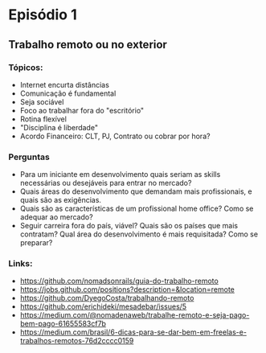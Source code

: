 # Episódio 1
## Trabalho remoto ou no exterior

### Tópicos:
 - Internet encurta distâncias
 - Comunicação é fundamental
 - Seja sociável
 - Foco ao trabalhar fora do "escritório"
 - Rotina flexível
 - "Disciplina é liberdade"
 - Acordo Financeiro: CLT, PJ, Contrato ou cobrar por hora?
 
### Perguntas
 - Para um iniciante em desenvolvimento quais seriam as skills necessárias ou desejáveis para entrar no mercado?
 - Quais áreas do desenvolvimento que demandam mais profissionais, e quais são as exigências.
 - Quais são as características de um profissional home office? Como se adequar ao mercado?
 - Seguir carreira fora do país, viável? Quais são os países que mais contratam? Qual área do desenvolvimento é mais requisitada? Como se preparar?

### Links:
 - https://github.com/nomadsonrails/guia-do-trabalho-remoto
 - https://jobs.github.com/positions?description=&location=remote
 - https://github.com/DyegoCosta/trabalhando-remoto
 - https://github.com/erichideki/mesadebar/issues/5
 - https://medium.com/@nomadenaweb/trabalhe-remoto-e-seja-pago-bem-pago-61655583cf7b
 - https://medium.com/brasil/6-dicas-para-se-dar-bem-em-freelas-e-trabalhos-remotos-76d2cccc0159
